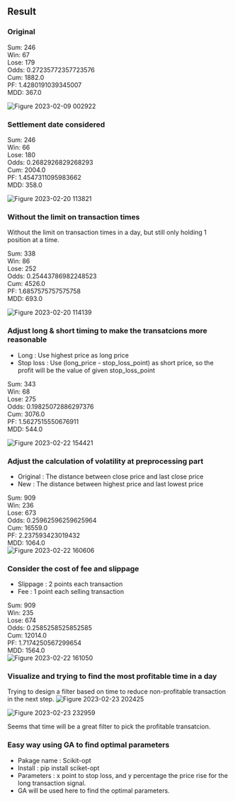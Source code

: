 ## Result

### Original
Sum: 246  
Win: 67  
Lose: 179  
Odds: 0.27235772357723576  
Cum: 1882.0  
PF: 1.4280191039345007  
MDD: 367.0  

![Figure 2023-02-09 002922](https://user-images.githubusercontent.com/34659552/217591381-591efa46-821c-45aa-ba19-2fdce3065edf.png)

### Settlement date considered
Sum: 246  
Win: 66  
Lose: 180  
Odds: 0.2682926829268293  
Cum: 2004.0  
PF: 1.4547311095983662  
MDD: 358.0  

![Figure 2023-02-20 113821](https://user-images.githubusercontent.com/34659552/220004071-4ace9cb8-fd6b-48a6-8a91-97a616ecc897.png)


### Without the limit on transaction times
Without the limit on transaction times in a day, but still only holding 1 position at a time.

Sum: 338  
Win: 86  
Lose: 252  
Odds: 0.25443786982248523  
Cum: 4526.0  
PF: 1.6857575757575758  
MDD: 693.0  

![Figure 2023-02-20 114139](https://user-images.githubusercontent.com/34659552/220005031-656c9c82-6c82-46d4-82ce-d84b41daea9d.png)

### Adjust long & short timing to make the transatcions more reasonable

- Long : Use highest price as long price
- Stop loss : Use (long_price - stop_loss_point) as short price, so the profit will be the value of given stop_loss_point

Sum: 343  
Win: 68    
Lose: 275  
Odds: 0.19825072886297376  
Cum: 3076.0  
PF: 1.5627515550676911  
MDD: 544.0  

![Figure 2023-02-22 154421](https://user-images.githubusercontent.com/34659552/220555383-8ed8ec57-7861-451e-818b-305dc579c156.png)

### Adjust the calculation of volatility at preprocessing part

- Original : The distance between close price and last close price
- New : The distance between highest price and last lowest price

Sum: 909   
Win: 236    
Lose: 673  
Odds: 0.25962596259625964  
Cum: 16559.0  
PF: 2.237593423019432  
MDD: 1064.0  
![Figure 2023-02-22 160606](https://user-images.githubusercontent.com/34659552/220559828-fec55ab9-5b8a-41d7-b46c-fab8e7c16d3b.png)


### Consider the cost of fee and slippage

- Slippage : 2 points each transaction
- Fee : 1 point each selling transaction

Sum: 909  
Win: 235    
Lose: 674  
Odds: 0.2585258525852585  
Cum: 12014.0  
PF: 1.7174250567299654  
MDD: 1564.0  
![Figure 2023-02-22 161050](https://user-images.githubusercontent.com/34659552/220561051-fa7e509a-d3c5-4c39-8c88-dabd6f91249e.png)

### Visualize and trying to find the most profitable time in a day 
Trying to design a filter based on time to reduce non-profitable transaction in the next step.
![Figure 2023-02-23 202425](https://user-images.githubusercontent.com/34659552/220905566-5ef2a594-308d-41e1-b2eb-e8321aed4848.png)

![Figure 2023-02-23 232959](https://user-images.githubusercontent.com/34659552/220955731-b02a9ee7-91a9-46da-96af-0328c824b753.png)

Seems that time will be a great filter to pick the profitable transatcion.  

### Easy way using GA to find optimal parameters
- Pakage name : Scikit-opt
- Install : pip install sciket-opt
- Parameters : x point to stop loss, and y percentage the price rise for the long transaction signal.
- GA will be used here to find the optimal parameters. 
